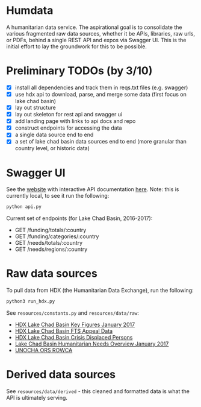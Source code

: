 # Humdata
A humanitarian data service. 
The aspirational goal is to consolidate the various fragmented raw data sources, whether it be APIs, libraries, raw urls, or PDFs, behind a single REST API and expos via Swagger UI.
This is the initial effort to lay the groundwork for this to be possible.

# Preliminary TODOs (by 3/10)
- [x] install all dependencies and track them in reqs.txt files (e.g. swagger)
- [x] use hdx api to download, parse, and merge some data (first focus on lake chad basin)
- [x] lay out structure
- [x] lay out skeleton for rest api and swagger ui
- [x] add landing page with links to api docs and repo
- [x] construct endpoints for accessing the data
- [x] a single data source end to end
- [x] a set of lake chad basin data sources end to end (more granular than country level, or historic data)

# Swagger UI
See the [website](http://127.0.0.1:5000) with interactive API documentation [here](http://127.0.0.1:5000/apidocs/index.html). 
Note: this is currently local, to see it run the following:
```sh
python api.py
```
Current set of endpoints (for Lake Chad Basin, 2016-2017):
- GET /funding/totals/:country
- GET /funding/categories/:country
- GET /needs/totals/:country
- GET /needs/regions/:country

# Raw data sources
To pull data from HDX (the Humanitarian Data Exchange), run the following:
```sh
python3 run_hdx.py
```
See `resources/constants.py` and `resources/data/raw`:
- [HDX Lake Chad Basin Key Figures January 2017](https://data.humdata.org/dataset/lake-chad-basin-key-figures-january-2017)
- [HDX Lake Chad Basin FTS Appeal Data](https://data.humdata.org/dataset/lake-chad-basin-fts-appeal-data)
- [HDX Lake Chad Basin Crisis Displaced Persons](https://data.humdata.org/dataset/lcb-displaced)
- [Lake Chad Basin Humanitarian Needs Overview January 2017](https://www.humanitarianresponse.info/system/files/documents/files/lcb_hnro_2017-en-final.pdf)
- [UNOCHA ORS ROWCA](http://ors.ocharowca.info/api/v2/KeyFigures/KeyFiguresLakeChad.ashx?country=4,8,9,3&subcat=9,10,4&datefrom=01-01-2016&dateto=21-02-2017&inclids=yes&final=1&format=json&lng=en)

# Derived data sources
See `resources/data/derived` - this cleaned and formatted data is what the API is ultimately serving.
